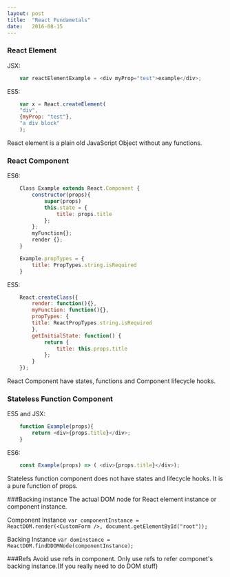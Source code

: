 ```yaml
---
layout: post
title:  "React Fundametals"
date:   2016-08-15
---
```


### React Element
JSX: 
```javascript
    var reactElementExample = <div myProp="test">example</div>;
```
ES5: 
```javascript
    var x = React.createElement(
    "div",
    {myProp: "test"},
    "a div block"
    );
```
React element is a plain old JavaScript Object without any functions.

### React Component

ES6:
```javascript
    Class Example extends React.Component {
        constructor(props){
            super(props)
            this.state = {
                title: props.title
            };
        };
        myFunction{};
        render {};
    }

    Example.propTypes = {
        title: PropTypes.string.isRequired
    }
```

ES5:
```javascript
    React.createClass({
        render: function(){},
        myFunction: function(){},
        propTypes: {
        title: ReactPropTypes.string.isRequired
        },
        getInitialState: function() {
            return {
                title: this.props.title
            };
        }
    });
```

React Component have states, functions and Component lifecycle hooks.

### Stateless Function Component
ES5 and JSX:
```javascript
    function Example(props){
        return <div>{props.title}</div>;
    }
```
ES6:
```javascript
    const Example(props) => ( <div>{props.title}</div>);
```
Stateless function component does not have states and lifecycle hooks. It is a pure function of props.

###Backing instance
The actual DOM node for React element instance or component instance.

Component Instance
`var componentInstance = ReactDOM.render(<CustomForm />, document.getElementById("root"));`

Backing Instance
`var domInstance = ReactDOM.findDDOMNode(componentInstance);`

###Refs
Avoid use refs in component.
Only use refs to refer componet's backing instance.(If you really need to do DOM stuff)
